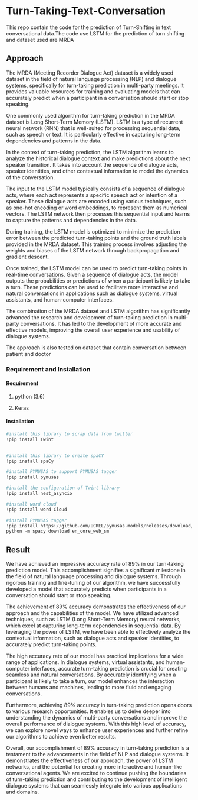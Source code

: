 # Turn-Taking-Text-Conversation

This repo contain the code for the prediction of Turn-Shifting in text conversational data.The code use LSTM for the prediction of turn shifting and dataset used are MRDA

## Approach

The MRDA (Meeting Recorder Dialogue Act) dataset is a widely used dataset in the field of natural language processing (NLP) and dialogue systems, specifically for turn-taking prediction in multi-party meetings. It provides valuable resources for training and evaluating models that can accurately predict when a participant in a conversation should start or stop speaking.

One commonly used algorithm for turn-taking prediction in the MRDA dataset is Long Short-Term Memory (LSTM). LSTM is a type of recurrent neural network (RNN) that is well-suited for processing sequential data, such as speech or text. It is particularly effective in capturing long-term dependencies and patterns in the data.

In the context of turn-taking prediction, the LSTM algorithm learns to analyze the historical dialogue context and make predictions about the next speaker transition. It takes into account the sequence of dialogue acts, speaker identities, and other contextual information to model the dynamics of the conversation.

The input to the LSTM model typically consists of a sequence of dialogue acts, where each act represents a specific speech act or intention of a speaker. These dialogue acts are encoded using various techniques, such as one-hot encoding or word embeddings, to represent them as numerical vectors. The LSTM network then processes this sequential input and learns to capture the patterns and dependencies in the data.

During training, the LSTM model is optimized to minimize the prediction error between the predicted turn-taking points and the ground truth labels provided in the MRDA dataset. This training process involves adjusting the weights and biases of the LSTM network through backpropagation and gradient descent.

Once trained, the LSTM model can be used to predict turn-taking points in real-time conversations. Given a sequence of dialogue acts, the model outputs the probabilities or predictions of when a participant is likely to take a turn. These predictions can be used to facilitate more interactive and natural conversations in applications such as dialogue systems, virtual assistants, and human-computer interfaces.

The combination of the MRDA dataset and LSTM algorithm has significantly advanced the research and development of turn-taking prediction in multi-party conversations. It has led to the development of more accurate and effective models, improving the overall user experience and usability of dialogue systems.

The approach is also tested on dataset that contain conversation between patient and doctor

### Requirement  and Installation

#### Requirement

1. python (3.6)

2. Keras 

   

#### Installation

````python
#install this library to scrap data from twitter
!pip install Twint 
 
````

````Python
#install this library to create spaCY
!pip install spaCy
````

````python
#install PYMUSAS to support PYMUSAS tagger
!pip install pymusas
````

````python
#install the configuration of Twint library
!pip install nest_asyncio
````

````python
#install word cloud
!pip install word Cloud
````

````python
#install PYMUSAS tagger
!pip install https://github.com/UCREL/pymusas-models/releases/download/en_dual_none_contextual-0.3.1/en_dual_none_contextual-0.3.1-py3-none-any.whl
python -m spacy download en_core_web_sm
````



## Result

We have achieved an impressive accuracy rate of 89% in our turn-taking prediction model. This accomplishment signifies a significant milestone in the field of natural language processing and dialogue systems. Through rigorous training and fine-tuning of our algorithm, we have successfully developed a model that accurately predicts when participants in a conversation should start or stop speaking.

The achievement of 89% accuracy demonstrates the effectiveness of our approach and the capabilities of the model. We have utilized advanced techniques, such as LSTM (Long Short-Term Memory) neural networks, which excel at capturing long-term dependencies in sequential data. By leveraging the power of LSTM, we have been able to effectively analyze the contextual information, such as dialogue acts and speaker identities, to accurately predict turn-taking points.

The high accuracy rate of our model has practical implications for a wide range of applications. In dialogue systems, virtual assistants, and human-computer interfaces, accurate turn-taking prediction is crucial for creating seamless and natural conversations. By accurately identifying when a participant is likely to take a turn, our model enhances the interaction between humans and machines, leading to more fluid and engaging conversations.

Furthermore, achieving 89% accuracy in turn-taking prediction opens doors to various research opportunities. It enables us to delve deeper into understanding the dynamics of multi-party conversations and improve the overall performance of dialogue systems. With this high level of accuracy, we can explore novel ways to enhance user experiences and further refine our algorithms to achieve even better results.

Overall, our accomplishment of 89% accuracy in turn-taking prediction is a testament to the advancements in the field of NLP and dialogue systems. It demonstrates the effectiveness of our approach, the power of LSTM networks, and the potential for creating more interactive and human-like conversational agents. We are excited to continue pushing the boundaries of turn-taking prediction and contributing to the development of intelligent dialogue systems that can seamlessly integrate into various applications and domains.
